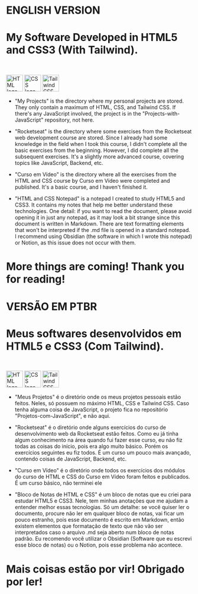 <h1>ENGLISH VERSION</h1>

<h1>My Software Developed in HTML5 and CSS3 (With Tailwind).</h1>
<br>

<img src="https://skillicons.dev/icons?i=html" height="45" alt="HTML logo"> <img src="https://skillicons.dev/icons?i=css" height="45" alt="CSS logo"> <img src="https://skillicons.dev/icons?i=tailwind" height="45" alt="Tailwind CSS logo">

- "My Projects" is the directory where my personal projects are stored. They only contain a maximum of HTML, CSS, and Tailwind CSS. If there's any JavaScript involved, the project is in the "Projects-with-JavaScript" repository, not here.

- "Rocketseat" is the directory where some exercises from the Rocketseat web development course are stored. Since I already had some knowledge in the field when I took this course, I didn't complete all the basic exercises from the beginning. However, I did complete all the subsequent exercises. It's a slightly more advanced course, covering topics like JavaScript, Backend, etc.

- "Curso em Vídeo" is the directory where all the exercises from the HTML and CSS course by Curso em Vídeo were completed and published. It's a basic course, and I haven't finished it.

- "HTML and CSS Notepad" is a notepad I created to study HTML5 and CSS3. It contains my notes that help me better understand these technologies. One detail: if you want to read the document, please avoid opening it in just any notepad, as it may look a bit strange since this document is written in Markdown. There are text formatting elements that won't be interpreted if the .md file is opened in a standard notepad. I recommend using Obsidian (the software in which I wrote this notepad) or Notion, as this issue does not occur with them.

<h1>More things are coming! Thank you for reading!</h1>

#

<h1>VERSÃO EM PTBR</h1>

<h1>Meus softwares desenvolvidos em HTML5 e CSS3 (Com Tailwind).</h1>
<br>

<img src="https://skillicons.dev/icons?i=html" height="45" alt="HTML logo"> <img src="https://skillicons.dev/icons?i=css" height="45" alt="CSS logo"> <img src="https://skillicons.dev/icons?i=tailwind" height="45" alt="Tailwind CSS logo">

- "Meus Projetos" é o diretório onde os meus projetos pessoais estão feitos. Neles, só possuem no máximo HTML, CSS e Tailwind CSS. Caso tenha alguma coisa de JavaScript, o projeto fica no repositório "Projetos-com-JavaScript", e não aqui.

- "Rocketseat" é o diretório onde alguns exercícios do curso de desenvolvimento web da Rocketseat estão feitos. Como eu já tinha algum conhecimento na área quando fui fazer esse curso, eu não fiz todas as coisas do início, pois era algo muito básico. Porém os exercícios seguintes eu fiz todos. É um curso um pouco mais avançado, contendo coisas de JavaScript, Backend, etc.

- "Curso em Vídeo" é o diretório onde todos os exercícios dos módulos do curso de HTML e CSS do Curso em Vídeo foram feitos e publicados. É um curso básico, não terminei ele

- "Bloco de Notas de HTML e CSS" é um bloco de notas que eu criei para estudar HTML5 e CSS3. Nele, tem minhas anotações que me ajudam a entender melhor essas tecnologias. Só um detalhe: se você quiser ler o documento, procure não ler em qualquer bloco de notas, vai ficar um pouco estranho, pois esse documento é escrito em Markdown, então existem elementos que formatação de texto que não vão ser interpretados caso o arquivo .md seja aberto num bloco de notas padrão. Eu recomendo você utilizar o Obsidian (Software que eu escrevi esse bloco de notas) ou o Notion, pois esse problema não acontece.

<h1>Mais coisas estão por vir! Obrigado por ler!</h1>
